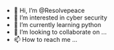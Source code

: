 - 👋 Hi, I’m @Resolvepeace
- 👀 I’m interested in cyber security
- 🌱 I’m currently learning python
- 💞️ I’m looking to collaborate on ...
- 📫 How to reach me ...

<!---
Resolvepeace/Resolvepeace is a ✨ special ✨ repository because its `README.md` (this file) appears on your GitHub profile.
You can click the Preview link to take a look at your changes.
--->
